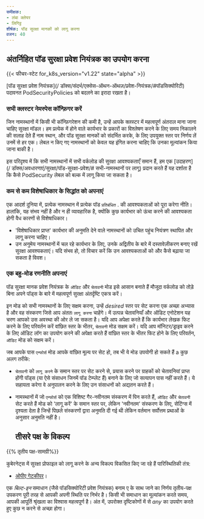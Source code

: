 ```yaml
---
समीक्षक:
- लंबा क्लेयर
- लिगिट्ट
शीर्षक: पॉड सुरक्षा मानकों को लागू करना
वजन: 40
---
```


<!-- सिंहावलोकन ->

 जब यह लागू करने की बात आती है तो यह पृष्ठ सर्वोत्तम प्रथाओं का अवलोकन प्रदान करता है
 [पॉड सुरक्षा मानक] (/ डॉक्स/अवधारणाएं/सुरक्षा/पॉड-सुरक्षा-मानक)।

<!-- शरीर -->

## अंतर्निहित पॉड सुरक्षा प्रवेश नियंत्रक का उपयोग करना

{{< फीचर-स्टेट for_k8s_version="v1.22" state="alpha" >}}

[पॉड सुरक्षा प्रवेश नियंत्रक](/ डॉक्स/संदर्भ/एक्सेस-ऑथन-ऑथज़/प्रवेश-नियंत्रक/#पॉडसिक्योरिटी)
पदावनत PodSecurityPolicies को बदलने का इरादा रखता है।


### सभी क्लस्टर नेमस्पेस कॉन्फ़िगर करें

जिन नामस्थानों में किसी भी कॉन्फ़िगरेशन की कमी है, उन्हें आपके क्लस्टर में महत्वपूर्ण अंतराल माना जाना चाहिए
सुरक्षा मॉडल। हम प्रत्येक में होने वाले कार्यभार के प्रकारों का विश्लेषण करने के लिए समय निकालने की सलाह देते हैं
नाम स्थान, और पॉड सुरक्षा मानकों को संदर्भित करके, के लिए उपयुक्त स्तर पर निर्णय लें
उनमें से हर एक। लेबल न किए गए नामस्थानों को केवल यह इंगित करना चाहिए कि उनका मूल्यांकन किया जाना बाकी है।

इस परिदृश्य में कि सभी नामस्थानों में सभी वर्कलोड की सुरक्षा आवश्यकताएँ समान हैं,
हम एक [उदाहरण] (/ डॉक्स/अवधारणाएं/सुरक्षा/पॉड-सुरक्षा-प्रवेश/# सभी-नामस्थानों पर लागू) प्रदान करते हैं
यह दर्शाता है कि कैसे PodSecurity लेबल को बल्क में लागू किया जा सकता है।

### कम से कम विशेषाधिकार के सिद्धांत को अपनाएं

एक आदर्श दुनिया में, प्रत्येक नामस्थान में प्रत्येक पॉड `प्रतिबंधित` . की आवश्यकताओं को पूरा करेगा
नीति। हालांकि, यह संभव नहीं है और न ही व्यावहारिक है, क्योंकि कुछ कार्यभार को ऊंचा करने की आवश्यकता होगी
वैध कारणों से विशेषाधिकार।

- 'विशेषाधिकार प्राप्त' कार्यभार की अनुमति देने वाले नामस्थानों को उचित पहुंच नियंत्रण स्थापित और लागू करना चाहिए।
- उन अनुमेय नामस्थानों में चल रहे कार्यभार के लिए, उनके अद्वितीय के बारे में दस्तावेज़ीकरण बनाए रखें
  सुरक्षा आवश्यकताएं। यदि संभव हो, तो विचार करें कि उन आवश्यकताओं को और कैसे बढ़ाया जा सकता है
  विवश।

### एक बहु-मोड रणनीति अपनाएं

पॉड सुरक्षा मानक प्रवेश नियंत्रक के `ऑडिट` और `चेतावनी` मोड इसे आसान बनाते हैं
मौजूदा वर्कलोड को तोड़े बिना अपने पॉड्स के बारे में महत्वपूर्ण सुरक्षा अंतर्दृष्टि एकत्र करें।

इन मोड को सभी नामस्थानों के लिए सक्षम करना, उन्हें _desired_ स्तर पर सेट करना एक अच्छा अभ्यास है
और वह संस्करण जिसे आप अंततः `लागू करना` चाहेंगे। में उत्पन्न चेतावनियाँ और ऑडिट एनोटेशन
यह चरण आपको उस अवस्था की ओर ले जा सकता है। यदि आप अपेक्षा करते हैं कि कार्यभार लेखक फिट करने के लिए परिवर्तन करें
वांछित स्तर के भीतर, `चेतावनी` मोड सक्षम करें। यदि आप मॉनिटर/ड्राइव करने के लिए ऑडिट लॉग का उपयोग करने की अपेक्षा करते हैं
वांछित स्तर के भीतर फिट होने के लिए परिवर्तन, `ऑडिट` मोड को सक्षम करें।

जब आपके पास `एन्फोर्स` मोड आपके वांछित मूल्य पर सेट हो, तब भी ये मोड उपयोगी हो सकते हैं a
कुछ अलग तरीके:

- `चेतावनी` को `लागू करने` के समान स्तर पर सेट करने से, प्रयास करने पर ग्राहकों को चेतावनियां प्राप्त होंगी
  पॉड्स (या ऐसे संसाधन जिनमें पॉड टेम्प्लेट हैं) बनाने के लिए जो सत्यापन पास नहीं करते हैं। ये सहायता करेगा
  वे अनुपालन करने के लिए उन संसाधनों को अद्यतन करते हैं।
- नामस्थानों में जो `एन्फोर्स` को एक विशिष्ट गैर-नवीनतम संस्करण में पिन करते हैं, `ऑडिट` और `चेतावनी` सेट करते हैं
  मोड को 'लागू करें' के समान स्तर पर, लेकिन 'नवीनतम' संस्करण के लिए, सेटिंग्स में दृश्यता देता है
  जिन्हें पिछले संस्करणों द्वारा अनुमति दी गई थी लेकिन वर्तमान सर्वोत्तम प्रथाओं के अनुसार अनुमति नहीं है।

  ## तीसरे पक्ष के विकल्प

{{% तृतीय पक्ष-सामग्री%}}

कुबेरनेट्स में सुरक्षा प्रोफाइल को लागू करने के अन्य विकल्प विकसित किए जा रहे हैं
पारिस्थितिकी तंत्र:

- [ओपीए गेटकीपर](https://github.com/open-policy-agent/gatekeeper)।

एक _बिल्ट-इन_ समाधान (जैसे पॉडसिक्योरिटी प्रवेश नियंत्रक) बनाम ए के साथ जाने का निर्णय
तृतीय-पक्ष उपकरण पूरी तरह से आपकी अपनी स्थिति पर निर्भर है। किसी भी समाधान का मूल्यांकन करते समय,
आपकी आपूर्ति श्रृंखला का विश्वास महत्वपूर्ण है। अंत में, उपरोक्त दृष्टिकोणों में से _any_ का उपयोग करते हुए
कुछ न करने से अच्छा होगा।















